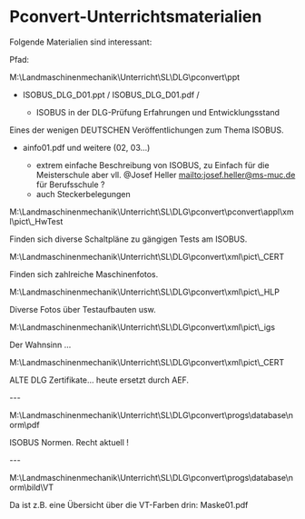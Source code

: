 # Pconvert-Unterrichtsmaterialien

Folgende Materialien sind interessant:

Pfad:

M:\\Landmaschinenmechanik\\Unterricht\\SL\\DLG\\pconvert\\ppt

- ISOBUS_DLG_D01.ppt / ISOBUS_DLG_D01.pdf /

  - ISOBUS in der DLG-Prüfung
    Erfahrungen und Entwicklungsstand

Eines der wenigen DEUTSCHEN Veröffentlichungen zum Thema ISOBUS.

- ainfo01.pdf und weitere (02, 03…)

  - extrem einfache Beschreibung von ISOBUS, zu Einfach für die Meisterschule aber vll. @Josef Heller <mailto:josef.heller@ms-muc.de> für Berufsschule ?
  - auch Steckerbelegungen

M:\\Landmaschinenmechanik\\Unterricht\\SL\\DLG\\pconvert\\pconvert\\appl\\xml\\pict\\\_HwTest

Finden sich diverse Schaltpläne zu gängigen Tests am ISOBUS.

M:\\Landmaschinenmechanik\\Unterricht\\SL\\DLG\\pconvert\\xml\\pict\\\_CERT

Finden sich zahlreiche Maschinenfotos.

M:\\Landmaschinenmechanik\\Unterricht\\SL\\DLG\\pconvert\\xml\\pict\\\_HLP

Diverse Fotos über Testaufbauten usw.

M:\\Landmaschinenmechanik\\Unterricht\\SL\\DLG\\pconvert\\xml\\pict\\\_igs

Der Wahnsinn …

M:\\Landmaschinenmechanik\\Unterricht\\SL\\DLG\\pconvert\\xml\\pict\\\_CERT

ALTE DLG Zertifikate… heute ersetzt durch AEF.

\---

M:\\Landmaschinenmechanik\\Unterricht\\SL\\DLG\\pconvert\\progs\\database\\norm\\pdf

ISOBUS Normen. Recht aktuell !

\---

M:\\Landmaschinenmechanik\\Unterricht\\SL\\DLG\\pconvert\\progs\\database\\norm\\bild\\VT

Da ist z.B. eine Übersicht über die VT-Farben drin: Maske01.pdf
